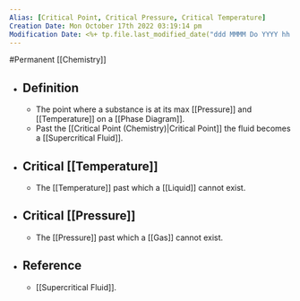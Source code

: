 ```yaml
---
Alias: [Critical Point, Critical Pressure, Critical Temperature]
Creation Date: Mon October 17th 2022 03:19:14 pm 
Modification Date: <%+ tp.file.last_modified_date("ddd MMMM Do YYYY hh:mm:ss a") %>
---
```

#Permanent [[Chemistry]]

- ## Definition
	- The point where a substance is at its max [[Pressure]] and [[Temperature]] on a [[Phase Diagram]].
	- Past the [[Critical Point (Chemistry)|Critical Point]] the fluid becomes a [[Supercritical Fluid]].
- ## Critical [[Temperature]]
	- The [[Temperature]] past which a [[Liquid]] cannot exist.
- ## Critical [[Pressure]]
	- The [[Pressure]] past which a [[Gas]] cannot exist.
- ## Reference
	- [[Supercritical Fluid]].